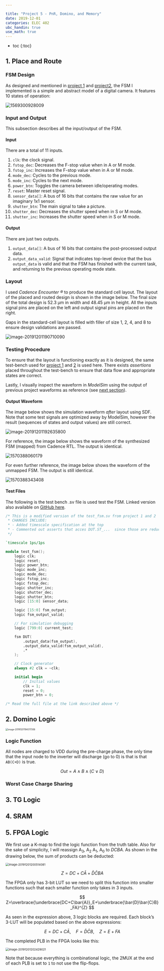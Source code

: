 ```yaml
---

title: "Project 5 - PnR, Domino, and Memory"
date: 2019-12-01
categories: ELEC 402
ubc_handin: true
use_math: true
---
```


- toc
{:toc}

## 1. Place and Route

### FSM Design

As designed and mentioned in [project 1](proj1) and [project2](proj2), the FSM I implemented is a simple and abstract model of a digital camera. It features 10 states of operation:

![1569300928009](assets/proj1/1569300928009.png)

### Input and Output

This subsection describes all the input/output of the FSM.

#### Input

There are a total of 11 inputs.

1. `clk`: the clock signal.
2. `fstop_dec`: Decreases the F-stop value when in A or M mode.
3. `fstop_inc`: Increases the F-stop value when in A or M mode.
4. `mode_dec`: Cycles to the previous mode.
5. `mode_inc`: Cycles to the next mode.
6. `power_btn`: Toggles the camera between idle/operating modes.
7. `reset`: Master reset signal.
8. `sensor_data[]`: A bus of 16 bits that contains the raw value for an imaginary 1x1 sensor.
9. `shutter_btn`: The main signal to take a picture.
10. `shutter_dec`: Decreases the shutter speed when in S or M mode.
11. `shutter_inc`: Increases the shutter speed when in S or M mode.

#### Output

There are just two outputs.

1. `output_data[]`: A bus of 16 bits that contains the post-processed output data.
2. `output_data_valid`: Signal that indicates top-level device that the bus `output_data` is valid and that the FSM has finished with the current task, and returning to the previous operating mode state.

### Layout

I used *Cadence Encounter &reg;* to produce the standard cell layout. The layout of the placed and routed design is shown in the image below. The final size of the total design is 52.3 &mu;m in width and 48.45 &mu;m in height. All the inputs signal pins are placed on the left and output signal pins are placed on the right.

Gaps in the standard-cell layout is filled with filler of size 1, 2, 4, and 8 to ensure design validations are passed.

![image-20191201190710090](assets/proj5/image-20191201190710090.png)

### Testing Procedure

To ensure that the layout is functioning exactly as it is designed, the same test-bench used for [project 1](proj1) and [2](proj2) is used here. There exists *assertions* placed throughout the test-bench to ensure that data flow and appropriate states are correct.

Lastly, I visually inspect the waveform in *ModelSim* using the output of previous project waveforms as reference (see [next section](#output-waveform)).

#### Output Waveform

The image below shows the simulation waveform *after* layout using SDF. Note that some test signals are optimized away by ModelSim, however the result (sequences of states and output values) are still correct.

![image-20191201192635800](assets/proj5/image-20191201192635800.png)

For reference, the image below shows the waveform of the synthesized FSM (mapped) from Cadence RTL. The output is identical.

![1570388060179](assets/proj2/1570388060179.png)

For even further reference, the image below shows the waveform of the unmapped FSM. The output is still identical.

![1570388343408](assets/proj2/1570388343408.png)

#### Test Files

The following is the test bench .sv file is used test the FSM. Linked version also available on [GitHub here](https://github.com/FSXAC/ELEC402/blob/master/proj5/test_fsm.sv).

```verilog
/* This is a modified version of the test_fsm.sv from project 1 and 2
 * CHANGES INCLUDE:
 * - Added timescale specification at the top
 * - Commented out asserts that acces DUT.ST_...  since those are reduced to bits
 */

`timescale 1ps/1ps

module test_fsm();
	logic clk;
	logic reset;
	logic power_btn;
	logic mode_inc;
	logic mode_dec;
	logic fstop_inc;
	logic fstop_dec;
	logic shutter_inc;
	logic shutter_dec;
	logic shutter_btn;
	logic [15:0] sensor_data;

	logic [15:0] fsm_output;
	logic fsm_output_valid;

	// For simulation debugging
	logic [799:0] current_test;

	fsm DUT(
		.output_data(fsm_output),
		.output_data_valid(fsm_output_valid),
		.*
	);

	// Clock generator
	always #2 clk = ~clk;

	initial begin
		// Initial values
		clk = 1;
		reset = 0;
		power_btn = 0;

/* Read the full file at the link described above */
```

## 2. Domino Logic

<img src="assets/proj5/image-20191201194317306.png" alt="image-20191201194317306" style="zoom:50%;" />

### Logic Function

All nodes are charged to VDD during the pre-charge phase, the only time that the input node to the inverter will discharge (go to 0) is that is that `AB(C+D)` is true.

$$
Out=A\wedge B\wedge(C\vee D)
$$

### Worst Case Charge Sharing

## 3. TG Logic

## 4. SRAM

## 5. FPGA Logic

We first use a K-map to find the logic function from the truth table. Also for the sake of simplicity, I will reassign A<sub>3</sub>, A<sub>2</sub> A<sub>1</sub>, A<sub>0</sub> to $DCBA$. As shown in the drawing below, the sum of products can be deducted:

<img src="assets/proj5/image-20191201200514081.png" alt="image-20191201200514081" style="zoom:67%;" />

$$
Z=DC+C\bar{A}+\bar{D}\bar{C}BA
$$

The FPGA only has 3-bit LUT so we need to split this function into smaller functions such that each smaller function only takes in 3 inputs.

$$
Z=\overbrace{\underbrace{DC+C\bar{A}}_E+\underbrace{\bar{D}\bar{C}B}_FA}^{Z}
$$

As seen in the expression above, 3 logic blocks are required. Each block’s 3-LUT will be populated based on the above expressions:

$$
E=DC+C\bar A,\quad F=\bar D\bar C B,\quad Z=E+FA
$$

The completed PLB in the FPGA looks like this:

<img src="assets/proj5/image-20191201202429021.png" alt="image-20191201202429021" style="zoom:67%;" />

Note that because everything is combinational logic, the 2MUX at the end of each PLB is set to `1` to not use the flip-flops.